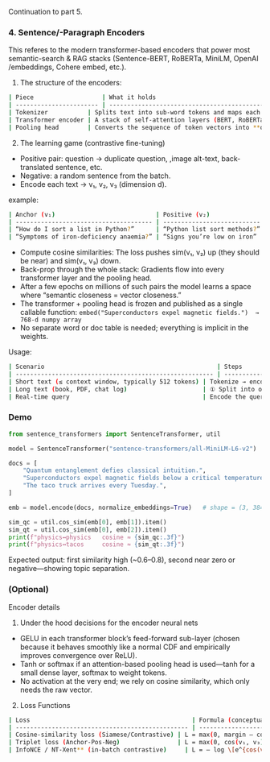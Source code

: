 Continuation to part 5.

### 4. Sentence/-Paragraph Encoders

This referes to the modern transformer-based encoders that power most semantic-search & RAG stacks (Sentence-BERT, RoBERTa, MiniLM, OpenAI /embeddings, Cohere embed, etc.).

1. The structure of the encoders:
```bash
| Piece                   | What it holds                                                                                                                                 | Why it matters                                                                            |
| ----------------------- | --------------------------------------------------------------------------------------------------------------------------------------------- | ----------------------------------------------------------------------------------------- |
| Tokenizer           | Splits text into sub-word tokens and maps each to an integer ID.                                                                              | Lets one vocabulary handle *unseen* words by composing them from pieces (`▁quant`, `um`). |
| Transformer encoder | A stack of self-attention layers (BERT, RoBERTa, MiniLM…).                                                                                    | Learns contextualised token embeddings that “know” their neighbours.                      |
| Pooling head        | Converts the sequence of token vectors into **one** fixed-length sentence vector.  Choices: `[CLS]`, mean-pool, or a small attention layer. | This is the vector you’ll store.  Size is fixed: 384 / 768 / 1536 d.                      |

```

2. The learning game (contrastive fine-tuning)

- Positive pair: question -> duplicate question, ,image alt-text, back-translated sentence, etc.
- Negative: a random sentence from the batch.
- Encode each text → v₁, v₂, v₃ (dimension d).

example:
```bash
| Anchor (v₁)                            | Positive (v₂)                 | Negative (v₃)                       |
| -------------------------------------- | --------------------------- | ------------------------------------- |
| “How do I sort a list in Python?”      | “Python list sort methods?” | “What is the GDP of Canada?”          |
| “Symptoms of iron-deficiency anaemia?” | “Signs you’re low on iron”  | “Best way to waterproof hiking boots” |
```


- Compute cosine similarities: The loss pushes sim(v₁, v₂) up (they should be near) and sim(v₁, v₃) down.
- Back-prop through the whole stack: Gradients flow into every transformer layer and the pooling head.
- After a few epochs on millions of such pairs the model learns a space where “semantic closeness = vector closeness.”
- The transformer + pooling head is frozen and published as a single callable function: ``` embed("Superconductors expel magnetic fields.")  →  768-d numpy array ```
- No separate word or doc table is needed; everything is implicit in the weights.

Usage:
```bash
| Scenario                                                | Steps                                                                                                                                                                                         |
| ------------------------------------------------------- | --------------------------------------------------------------------------------------------------------------------------------------------------------------------------------------------- |
| Short text (≤ context window, typically 512 tokens) | Tokenize → encode → store or compare the vector.                                                                                                                                              |
| Long text (book, PDF, chat log)                     | ① Split into overlapping chunks (e.g., 256 tokens). ② Encode each chunk. ③ Either: store chunk vectors directly (most common for RAG), or mean-/attention-pool them into one “book vector.” |
| Real-time query                                     | Encode the query sentence → cosine-search in vector DB → retrieve top-k chunks → optional re-ranking or pass to LLM.                                                                          |
```

### Demo
```python
from sentence_transformers import SentenceTransformer, util

model = SentenceTransformer("sentence-transformers/all-MiniLM-L6-v2")  # 384-d

docs = [
    "Quantum entanglement defies classical intuition.",
    "Superconductors expel magnetic fields below a critical temperature.",
    "The taco truck arrives every Tuesday.",
]

emb = model.encode(docs, normalize_embeddings=True)   # shape = (3, 384)

sim_qc = util.cos_sim(emb[0], emb[1]).item()
sim_qt = util.cos_sim(emb[0], emb[2]).item()
print(f"physics↔physics   cosine ≈ {sim_qc:.3f}")
print(f"physics↔tacos     cosine ≈ {sim_qt:.3f}")
```
Expected output: first similarity high (~0.6–0.8), second near zero or negative—showing topic separation.




### (Optional)

Encoder details

1. Under the hood decisions for the encoder neural nets
- GELU in each transformer block’s feed-forward sub-layer (chosen because it behaves smoothly like a normal CDF and empirically improves convergence over ReLU).
- Tanh or softmax if an attention-based pooling head is used—tanh for a small dense layer, softmax to weight tokens.
- No activation at the very end; we rely on cosine similarity, which only needs the raw vector.

2. Loss Functions
```bash
| Loss                                             | Formula (conceptual)                                              | Why it fits the goal                                                                   |
| ------------------------------------------------ | ----------------------------------------------------------------- | -------------------------------------------------------------------------------------- |
| Cosine-similarity loss (Siamese/Contrastive) | L = max(0, margin – cos(v₁, v₂)) + max(0, cos(v₁, v₃) – margin) | Directly pushes positives above a margin and negatives below it in cosine space.       |
| Triplet loss (Anchor-Pos-Neg)                | L = max(0, cos(v₁, v₃) – cos(v₁, v₂) + α)                       | Same idea but uses one hinge term; α≈0.2.                                              |
| InfoNCE / NT-Xent** (in-batch contrastive)     | L = – log \[e^{cos(v₁,v₂)/τ} / Σ\_{j} e^{cos(v₁,v\_j)/τ}]       | Treats every other item in the batch as a negative; temperature τ sharpens similarity. |
```

